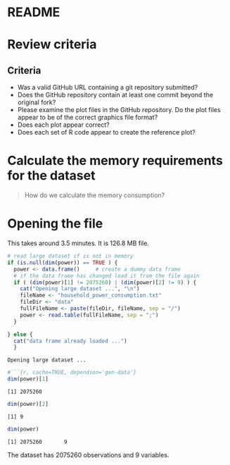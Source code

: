 # README



# Review criteria

## Criteria

* Was a valid GitHub URL containing a git repository submitted?
* Does the GitHub repository contain at least one commit beyond the original fork?
* Please examine the plot files in the GitHub repository. Do the plot files appear to be of the correct graphics file format?
* Does each plot appear correct?
* Does each set of R code appear to create the reference plot?


# Calculate the memory requirements for the dataset
> How do we calculate the memory consumption?



# Opening the file
This takes around 3.5 minutes. It is 126.8 MB file.




```r
# read large dataset if is not in memory
if (is.null(dim(power)) == TRUE ) {
  power <- data.frame()     # create a dummy data frame
  # if the data frame has changed load it from the file again
  if ( (dim(power)[1] != 2075260) | (dim(power)[2] != 9) ) {
    cat("Opening large dataset ...", "\n")
    fileName <- "household_power_consumption.txt"
    fileDir <- "data"
    fullFileName <- paste(fileDir, fileName, sep = "/")
    power <- read.table(fullFileName, sep = ";")
  }

} else {
  cat("data frame already loaded ...") 
  }
```

```
Opening large dataset ... 
```

```r
#```{r, cache=TRUE, dependson='gen-data'}
dim(power)[1]
```

```
[1] 2075260
```

```r
dim(power)[2]
```

```
[1] 9
```



```r
dim(power)
```

```
[1] 2075260       9
```


The dataset has 2075260 observations and 9 variables.

